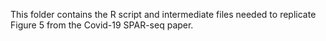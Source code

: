 This folder contains the R script and intermediate files needed to replicate Figure 5 from the Covid-19 SPAR-seq paper.
